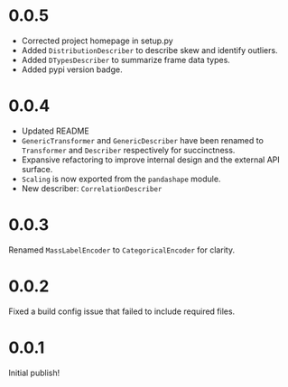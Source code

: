 
# 0.0.5
- Corrected project homepage in setup.py
- Added `DistributionDescriber` to describe skew and identify outliers.
- Added `DTypesDescriber` to summarize frame data types.
- Added pypi version badge.

# 0.0.4
- Updated README
- `GenericTransformer` and `GenericDescriber` have been renamed to `Transformer` and `Describer` respectively for succinctness.
- Expansive refactoring to improve internal design and the external API surface.
- `Scaling` is now exported from the `pandashape` module.
- New describer: `CorrelationDescriber`

# 0.0.3
Renamed `MassLabelEncoder` to `CategoricalEncoder` for clarity.

# 0.0.2 
Fixed a build config issue that failed to include required files.

# 0.0.1
Initial publish!